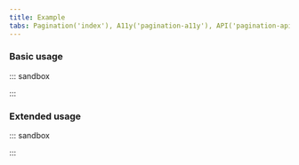 ```yaml
---
title: Example
tabs: Pagination('index'), A11y('pagination-a11y'), API('pagination-api'), Example('pagination-code'), Changelog('pagination-changelog')
---
```


### Basic usage

::: sandbox

<script lang="tsx">
import React from 'react';
import Pagination from '@semcore/ui/pagination';

const Demo = () => <Pagination totalPages={122360} />;
</script>

:::

### Extended usage

::: sandbox

<script lang="tsx">
import React, { useState } from 'react';
import Pagination from '@semcore/ui/pagination';
import { Text } from '@semcore/ui/typography';

const pageCount = 122360;

const Demo = () => {
  const [currentPage, setCurrentPage] = useState(1);

  const handleSubmit = (e) => {
    e.preventDefault();
    setCurrentPage(currentPage);
  };

  return (
    <form onSubmit={handleSubmit}>
      <Text tag='p' size={200} mb={2}>{`Page number: ${currentPage}`}</Text>
      <Pagination
        currentPage={currentPage}
        onCurrentPageChange={setCurrentPage}
        totalPages={pageCount}
      >
        <Pagination.FirstPage />
        <Pagination.PrevPage />
        <Pagination.NextPage />
        <Pagination.PageInput />
        <Pagination.TotalPages />
      </Pagination>
    </form>
  );
};
</script>

:::
